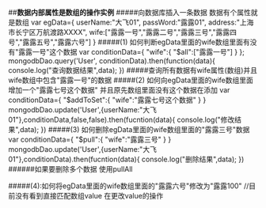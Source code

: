 ##**数据内部属性是数组的操作实例**
#####向数据库插入一条数据 数据有个属性就是数组
    var  egData={
         userName:"大飞01",
         passWord:"露露01",
         address:"上海市长宁区万航渡路XXXX",
         wife:["露露一号","露露二号","露露三号","露露四号","露露五号","露露六号"]
    }
#####(1) 如何判断egData里面的wife数组里面有没有"露露一号"这个数据
       var conditionData={
           "wife":{
              "$all":["露露一号"]
           }
       }; 
       mongodbDao.query('User', conditionData).then(function(data){
       console.log("查询数据结果",data);
       })
#####查询所有数据有wife属性(数组)并且wife数组中包含"露露一号"的数据
#####(2) 如何向egData里面的wife数组里面增加一个"露露七号这个数据" 并且原先数组里面没有这个数据在添加
      var conditionData={
          "$addToSet":{
            "wife":"露露七号这个数据"
          }
      }
      mongodbDao.update('User',{userName:"大飞01"},conditionData,false,false).then(fucntion(data){
      console.log("修改结果",data);
      })
#####(3) 如何删除egData里面的wife数组里面的"露露三号"数据
    var conditionData={
          "$pull":{
            "wife":"露露三号"
          }
      }
      mongodbDao.update('User',{userName:"大飞01"},conditionData).then(fucntion(data){
         console.log("删除结果",data);
      })
######如果要删除多个数据 使用pullAll

    
#####(4):如何将egData里面的wife数组里面的"露露六号"修改为"露露100"
    //目前没有看到直接匹配数组value 在更改value的操作